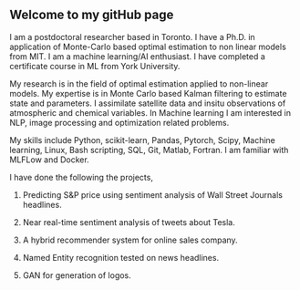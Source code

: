 ## Welcome to my gitHub page

I am a postdoctoral researcher based in Toronto. I have a Ph.D. in application of Monte-Carlo based optimal estimation to non linear models from MIT. I am a machine learning/AI enthusiast. I have completed a certificate course in ML from York University.

My research is in the field of optimal estimation applied to non-linear models. My expertise is in Monte
Carlo based Kalman filtering to estimate state and parameters. I assimilate satellite data and insitu observations of atmospheric and chemical variables. In Machine learning I am interested in  NLP, image processing and optimization related problems.

My skills include Python, scikit-learn, Pandas, Pytorch, Scipy, Machine learning, Linux, Bash scripting, SQL, Git, Matlab, Fortran.
I am familiar with MLFLow and Docker.


I have done the following the projects,

1. Predicting S&P price using sentiment analysis of Wall Street Journals headlines.

2. Near real-time sentiment analysis of tweets about Tesla.

3. A hybrid recommender system for online sales company.

4. Named Entity recognition tested on news headlines.

5. GAN for generation of logos.

